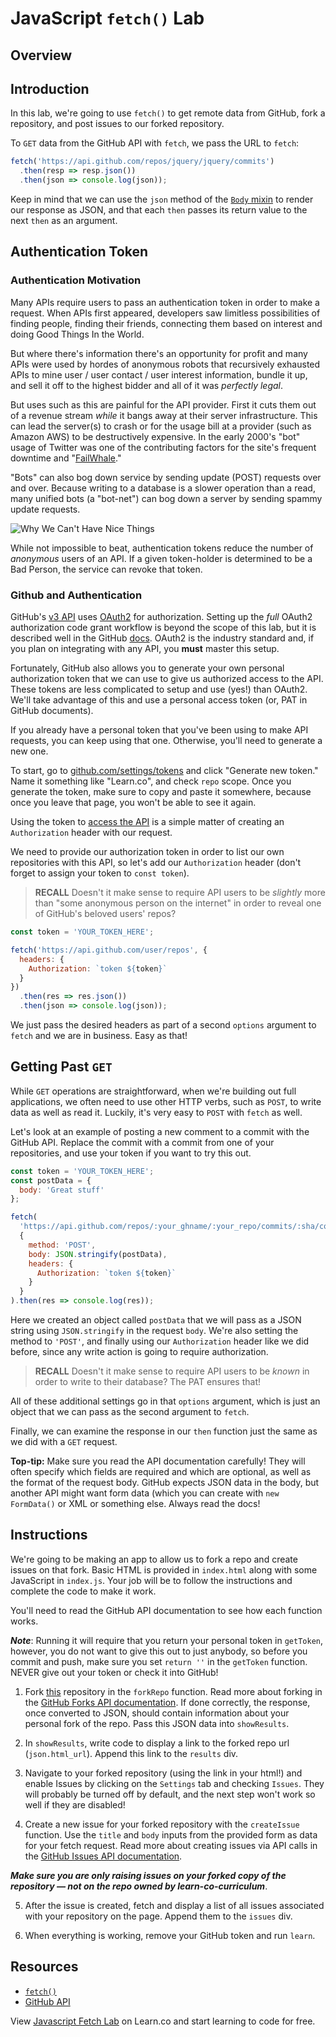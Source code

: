 # JavaScript `fetch()` Lab

## Overview

## Introduction

In this lab, we're going to use `fetch()` to get remote data from GitHub, fork a
repository, and post issues to our forked repository.

To `GET` data from the GitHub API with `fetch`, we pass the URL to `fetch`:

```js
fetch('https://api.github.com/repos/jquery/jquery/commits')
  .then(resp => resp.json())
  .then(json => console.log(json));
```

Keep in mind that we can use the `json` method of the [`Body` mixin][mixin] to
render our response as JSON, and that each `then` passes its return value to the
next `then` as an argument.

## Authentication Token

### Authentication Motivation

Many APIs require users to pass an authentication token in order to make a 
request. When APIs first appeared, developers saw limitless possibilities
of finding people, finding their friends, connecting them based on interest
and doing Good Things In the World.

But where there's information there's an opportunity for profit and many APIs
were used by hordes of anonymous robots that recursively exhausted APIs to
mine user / user contact / user interest information, bundle it up, and sell it
off to the highest bidder and all of it was _perfectly legal_.

But uses such as this are painful for the API provider. First it cuts them out
of a revenue stream _while_ it bangs away at their server infrastructure. This
can lead the server(s) to crash or for the usage bill at a provider (such as 
Amazon AWS) to be destructively expensive. In the early 2000's "bot" usage of
Twitter was one of the contributing factors for the site's frequent downtime 
and "[FailWhale][]."

"Bots" can also bog down service by sending update (POST) requests over and over.
Because writing to a database is a slower operation than a read, many unified
bots (a "bot-net") can bog down a server by sending spammy update requests.

![Why We Can't Have Nice Things](https://media.giphy.com/media/7QOd9u8qQ4Hio/giphy.gif)

While not impossible to beat, authentication tokens reduce the number of _anonymous_
users of an API. If a given token-holder is determined to be a Bad Person, the service
can revoke that token.

### Github and Authentication

GitHub's [v3 API][v3] uses [OAuth2][github oauth] for authorization. Setting up
the _full_ OAuth2 authorization code grant workflow is beyond the scope of this
lab, but it is described well in the GitHub [docs][github oauth]. OAuth2 is the
industry standard and, if you plan on integrating with any API, you **must** master
this setup.

Fortunately, GitHub also allows you to generate your own personal authorization
token that we can use to give us authorized access to the API. These tokens are
less complicated to setup and use (yes!) than OAuth2. We'll take advantage of this
and use a personal access token (or, PAT in GitHub documents).

If you already have a personal token that you've been using to make API
requests, you can keep using that one. Otherwise, you'll need to generate a new
one.

To start, go to [github.com/settings/tokens][tokens] and click "Generate new
token." Name it something like "Learn.co", and check `repo` scope. Once you
generate the token, make sure to copy and paste it somewhere, because once you
leave that page, you won't be able to see it again.

Using the token to [access the API][api] is a simple matter of creating an
`Authorization` header with our request.

We need to provide our authorization token in order to list our own repositories
with this API, so let's add our `Authorization` header (don't forget to assign
your token to `const token`).

> **RECALL** Doesn't it make sense to require API users to be _slightly_ more than
"some anonymous person on the internet" in order to reveal one of GitHub's beloved
users' repos?

```js
const token = 'YOUR_TOKEN_HERE';

fetch('https://api.github.com/user/repos', {
  headers: {
    Authorization: `token ${token}`
  }
})
  .then(res => res.json())
  .then(json => console.log(json));
```

We just pass the desired headers as part of a second `options` argument to
`fetch` and we are in business. Easy as that!

## Getting Past `GET`

While `GET` operations are straightforward, when we're building out full
applications, we often need to use other HTTP verbs, such as `POST`, to write
data as well as read it. Luckily, it's very easy to `POST` with `fetch` as well.

Let's look at an example of posting a new comment to a commit with the GitHub
API. Replace the commit with a commit from one of your repositories, and use
your token if you want to try this out.

```js
const token = 'YOUR_TOKEN_HERE';
const postData = {
  body: 'Great stuff'
};

fetch(
  'https://api.github.com/repos/:your_ghname/:your_repo/commits/:sha/comments',
  {
    method: 'POST',
    body: JSON.stringify(postData),
    headers: {
      Authorization: `token ${token}`
    }
  }
).then(res => console.log(res));
```

Here we created an object called `postData` that we will pass as a JSON string
using `JSON.stringify` in the request `body`. We're also setting the method to
`'POST'`, and finally using our `Authorization` header like we did before, since
any write action is going to require authorization.

> **RECALL** Doesn't it make sense to require API users to be _known_ in order to
write to their database? The PAT ensures that!

All of these additional settings go in that `options` argument, which is just an
object that we can pass as the second argument to `fetch`.

Finally, we can examine the response in our `then` function just the same as we
did with a `GET` request.

**Top-tip:** Make sure you read the API documentation carefully! They will often
specify which fields are required and which are optional, as well as the format
of the request body. GitHub expects JSON data in the body, but another API might
want form data (which you can create with `new FormData()` or XML or something
else. Always read the docs!

## Instructions

We're going to be making an app to allow us to fork a repo and create issues on
that fork. Basic HTML is provided in `index.html` along with some JavaScript in
`index.js`. Your job will be to follow the instructions and complete the code to
make it work.

You'll need to read the GitHub API documentation to see how each function works.

**_Note_**: Running it will require that you return your personal token in
`getToken`, however, you do not want to give this out to just anybody,
so before you commit and push, make sure you set `return ''` in the
`getToken` function. NEVER give out your token or check it into GitHub!

1.  Fork [this][fetchlab] repository in the `forkRepo` function. Read more about
    forking in the [GitHub Forks API documentation][forks]. If done correctly,
    the response, once converted to JSON, should contain information about your
    personal fork of the repo. Pass this JSON data into `showResults`.

2.  In `showResults`, write code to display a link to the forked repo url
    (`json.html_url`). Append this link to the `results` div.

3.  Navigate to your forked repository (using the link in your html!) and enable
    Issues by clicking on the `Settings` tab and checking `Issues`. They will
    probably be turned off by default, and the next step won't work so well if they
    are disabled!

4.  Create a new issue for your forked repository with the `createIssue`
    function. Use the `title` and `body` inputs from the provided form as data for
    your fetch request. Read more about creating issues via API calls in the
    [GitHub Issues API documentation][v3issues].

**_Make sure you are only raising issues on your forked copy of the repository — not on the repo owned by learn-co-curriculum_**.

5.  After the issue is created, fetch and display a list of all issues associated
    with your repository on the page. Append them to the `issues` div.

6.  When everything is working, remove your GitHub token and run `learn`.


## Resources

- [`fetch()`](https://developer.mozilla.org/en-US/docs/Web/API/Fetch_API)
- [GitHub API](https://developer.github.com/v3/)

[github oauth]: https://developer.github.com/v3/oauth_authorizations/
[tokens]: https://github.com/settings/tokens
[v3]: https://developer.github.com/v3/
[v3issues]: https://developer.github.com/v3/issues/
[forks]: https://developer.github.com/v3/repos/forks/
[fetchlab]: https://github.com/learn-co-curriculum/js-ajax-fetch-lab
[api]: https://developer.github.com/apps/building-integrations/setting-up-and-registering-oauth-apps/about-authorization-options-for-oauth-apps/#3-use-the-access-token-to-access-the-api
[mixin]: https://developer.mozilla.org/en-US/docs/Web/API/Body
[setup]: http://help.learn.co/technical-support/local-environment/mac-osx-manual-environment-set-up
[FailWhale]: http://www.yiyinglu.com/?portfolio=lifting-a-dreamer-aka-twitter-fail-whale

<p data-visibility='hidden'>View <a href='https://learn.co/lessons/js-ajax-fetch-lab' title='JavaScript Fetch Lab'>Javascript Fetch Lab</a> on Learn.co and start learning to code for free.</p>

